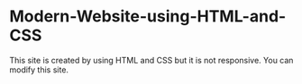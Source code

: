 # Modern-Website-using-HTML-and-CSS

This site is created by using HTML and CSS but it is not responsive. You can modify this site.
